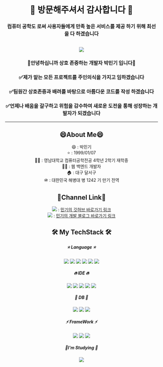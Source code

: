 <div align = "center">
  
<h1 font-family = "Helvetica">
👋 방문해주셔서 감사합니다 👋<br>
</h1>

 ### 컴퓨터 공학도 로써 사용자들에게 만족 높은 서비스를 제공 하기 위해 최선을 다 하겠습니다
<br>
 
  
<img src="https://capsule-render.vercel.app/api?type=waving&color=auto&height=300&section=header&text=😄Welcome😄&fontSize=50&fontColor=FFFFFF" />


  ### 🌱안녕하십니까 상호 존중하는 개발자 박민기 입니다🌱
  ### ✅제가 맡는 모든 프로젝트를 주인의식을 가지고 임하겠습니다 
  ### ✅팀원간 상호존중과 배려를 바탕으로 아름다운 코드를 작성 하겠습니다
  ### ✅언제나 배움을 갈구하고 위험을 감수하여 새로운 도전을 통해 성장하는 개발자가 되겠습니다
 
<hr>

<!--
**mingki1242/mingki1242** is a ✨ _special_ ✨ repository because its `README.md` (this file) appears on your GitHub profile.

Here are some ideas to get you started:

- 🔭 I’m currently working on ...
- 🌱 I’m currently learning ...
- 👯 I’m looking to collaborate on ...
- 🤔 I’m looking for help with ...
- 💬 Ask me about ...
- 📫 How to reach me: ...
- 😄 Pronouns: ...
- ⚡ Fun fact: ...
-->

## 😄About Me😄

<p>
    😄 : 박민기<br>
    ⭐ : 1999/01/07<br>
    👨‍🎓 : 영남대학교 컴퓨터공학전공 4학년 2학기 재학중<br>
    🏃‍♂ : 웹 백엔드 개발자<br>
    🏠 : 대구 달서구<br>
    🪖 : 대한민국 해병대 병 1242 기 만기 전역<br>
</p>



## 🔭Channel Link🔭
<p>
  <img src="https://img.shields.io/badge/GitHub-181717?style=flat-square&logo=GitHub&logoColor=white"/> : <a href = "https://github.com/mingki1242/mingki1242/blob/main/README.md" >민기의 깃허브 바로가기 링크</a> <br>
  <img src="https://img.shields.io/badge/Velog-20C997?style=flat-square&logo=velog&logoColor=white"/> : <a href = "https://velog.io/@mingki1242">민기의 개발 블로그 바로가기 링크</a> 
  
</p>



## 🛠 My TechStack 🛠
  
  <h5>
    ⭐ Language ⭐
  </h5>
  
  <img src="https://img.shields.io/badge/JavaScript-F7DF1E?style=flat&logo=JavaScript&logoColor=white">
  <img src="https://img.shields.io/badge/C-A8B9CC?style=flat&logo=C&logoColor=white">
  <img src="https://img.shields.io/badge/CSS3-1572B6?style=flat-square&amp;logo=css3&amp;logoColor=white" />
  <img src="https://img.shields.io/badge/C++-00599C?style=flat-square&amp;logo=C%2B%2B&amp;logoColor=white" />
  <img src="https://img.shields.io/badge/Python-3776AB?style=flat&logo=Python&logoColor=white">
  <img src="https://img.shields.io/badge/HTML5-E34F26?style=flat-square&amp;logo=html5&amp;logoColor=white">
  
  <h5>
   🔥 IDE 🔥
  </h5>
  
  <img src="https://img.shields.io/badge/Ubuntu-E95420?style=flat&logo=Ubuntu&logoColor=white">
  <img src="https://img.shields.io/badge/Visual Studio-5C2D91?style=flat&logo=Visual Studio&logoColor=white">
  <img src="https://img.shields.io/badge/IntelliJ-000000?style=flat&logo=IntelliJ&logoColor=white">
  <img src="https://img.shields.io/badge/Eclipse-2C2255?style=flat&logo=Eclipse&logoColor=white">
  <img src="https://img.shields.io/badge/Android_Studio-3DDC84?style=flat&logo=Android_Studio&logoColor=white">
 
  
  <h5>
   🌟 DB 🌟
  </h5>
  
  <img src="https://img.shields.io/badge/FireBase-FFCA28?style=flat&logo=FireBase&logoColor=white">
  <img src="https://img.shields.io/badge/Oracle-F80000?style=flat&logo=Oracle&logoColor=white">
  <img src="https://img.shields.io/badge/MySQL-4479A1?style=flat-square&amp;logo=MySQL&amp;logoColor=white" />
  
  <h5>
    ⚡ FrameWork ⚡
  </h5>
  
  <img src="https://img.shields.io/badge/Spring-6DB33F?style=flat&logo=Spring&logoColor=white">
  <img src="https://img.shields.io/badge/React Native-61DAFB?style=flat-square&amp;logo=React&amp;logoColor=black" />
  <img src="https://img.shields.io/badge/Flask-000000?style=flat-square&amp;logo=flask&amp;logoColor=white" />
    
  <h5>
    📖I'm Studying 📖
  </h5>
  <img src="https://img.shields.io/badge/Spring-6DB33F?style=flat&logo=Spring&logoColor=white">

</div>

 
  
  
  
  
  
